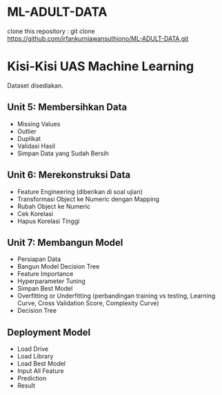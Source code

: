 # ML-ADULT-DATA 

clone this repository : git clone https://github.com/irfankurniawansuthiono/ML-ADULT-DATA.git

# Kisi-Kisi UAS Machine Learning

Dataset disediakan.

## Unit 5: Membersihkan Data
- Missing Values
- Outlier
- Duplikat
- Validasi Hasil
- Simpan Data yang Sudah Bersih

## Unit 6: Merekonstruksi Data
- Feature Engineering (diberikan di soal ujian)
- Transformasi Object ke Numeric dengan Mapping
- Rubah Object ke Numeric
- Cek Korelasi
- Hapus Korelasi Tinggi

## Unit 7: Membangun Model
- Persiapan Data
- Bangun Model Decision Tree
- Feature Importance
- Hyperparameter Tuning
- Simpan Best Model
- Overfitting or Underfitting (perbandingan training vs testing, Learning Curve, Cross Validation Score, Complexity Curve)
- Decision Tree

## Deployment Model
- Load Drive
- Load Library
- Load Best Model
- Input All Feature
- Prediction
- Result
